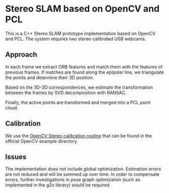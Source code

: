 # Stereo SLAM based on OpenCV and PCL
This is a C++ Stereo SLAM prototype implementation based on OpenCV and PCL.
The system requires two stereo calibrated USB webcams.

## Approach
In each frame we extract ORB features and match them with the features of previous frames.
If matches are found along the epipolar line, we triangulate the points and determine their 3D position.

Based on the 3D-3D correspondences, we estimate the transformation between the frames by SVD decomposition with RANSAC.

Finally, the active points are transformed and merged into a PCL point cloud.

## Calibration
We use the [OpenCV Stereo calibration routine](https://github.com/opencv/opencv/blob/master/samples/cpp/stereo_calib.cpp) that can be found in the official OpenCV example directory.

## Issues
The implementation does not include global optimization.
Estimation errors are not reduced and will be summed up over time.
In order to compensate errors, further investigations in pose graph optimization (such as implemented in the g2o library) would be required.